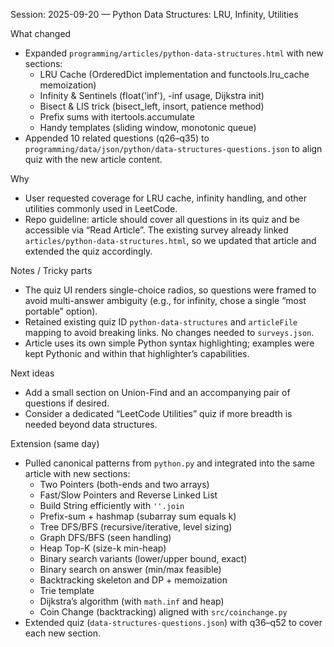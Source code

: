 Session: 2025-09-20 — Python Data Structures: LRU, Infinity, Utilities

What changed
- Expanded `programming/articles/python-data-structures.html` with new sections:
  - LRU Cache (OrderedDict implementation and functools.lru_cache memoization)
  - Infinity & Sentinels (float('inf'), -inf usage, Dijkstra init)
  - Bisect & LIS trick (bisect_left, insort, patience method)
  - Prefix sums with itertools.accumulate
  - Handy templates (sliding window, monotonic queue)
- Appended 10 related questions (q26–q35) to `programming/data/json/python/data-structures-questions.json` to align quiz with the new article content.

Why
- User requested coverage for LRU cache, infinity handling, and other utilities commonly used in LeetCode.
- Repo guideline: article should cover all questions in its quiz and be accessible via “Read Article”. The existing survey already linked `articles/python-data-structures.html`, so we updated that article and extended the quiz accordingly.

Notes / Tricky parts
- The quiz UI renders single-choice radios, so questions were framed to avoid multi-answer ambiguity (e.g., for infinity, chose a single “most portable” option).
- Retained existing quiz ID `python-data-structures` and `articleFile` mapping to avoid breaking links. No changes needed to `surveys.json`.
- Article uses its own simple Python syntax highlighting; examples were kept Pythonic and within that highlighter’s capabilities.

Next ideas
- Add a small section on Union-Find and an accompanying pair of questions if desired.
- Consider a dedicated “LeetCode Utilities” quiz if more breadth is needed beyond data structures.

Extension (same day)
- Pulled canonical patterns from `python.py` and integrated into the same article with new sections:
  - Two Pointers (both-ends and two arrays)
  - Fast/Slow Pointers and Reverse Linked List
  - Build String efficiently with `''.join`
  - Prefix-sum + hashmap (subarray sum equals k)
  - Tree DFS/BFS (recursive/iterative, level sizing)
  - Graph DFS/BFS (seen handling)
  - Heap Top-K (size-k min-heap)
  - Binary search variants (lower/upper bound, exact)
  - Binary search on answer (min/max feasible)
  - Backtracking skeleton and DP + memoization
  - Trie template
  - Dijkstra’s algorithm (with `math.inf` and heap)
  - Coin Change (backtracking) aligned with `src/coinchange.py`
- Extended quiz (`data-structures-questions.json`) with q36–q52 to cover each new section.
